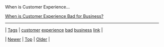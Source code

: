 <!--
title: When is Customer Experience Bad for Business?
date: 2020-06-28T15:27:00.304Z
tags: customer, experience, bad, business, link
-->


When is Customer Experience...

[When is Customer Experience Bad for Business?](https://smallbusiness.yahoo.com/advisor/customer-experience-bad-business-224427830.html)

<!--BOTTOM-POST-NAVIGATION-->
---

| [Tags](tags.md) | [customer](tag-customer.md) [experience](tag-experience.md) [bad](tag-bad.md) [business](tag-business.md) [link](tag-link.md) |

| [Newer](86915975105.md) | [Top](index.md) | [Older](86985442499.md) |